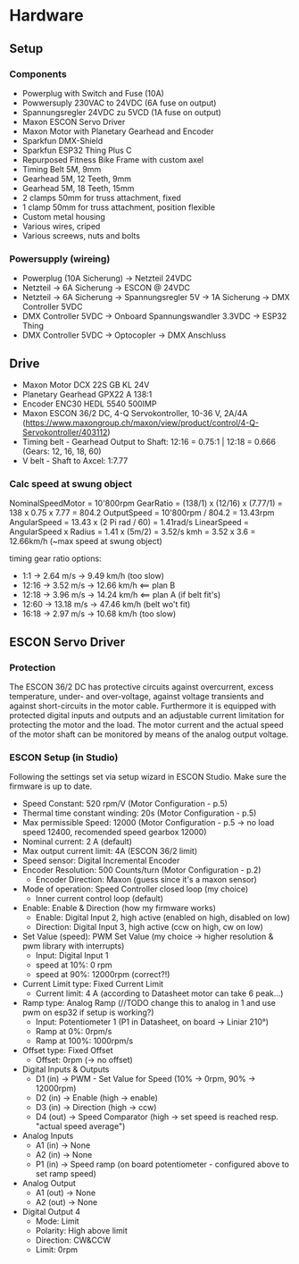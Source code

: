 # Hardware 

## Setup

### Components

- Powerplug with Switch and Fuse (10A)
- Powwersuply 230VAC to 24VDC (6A fuse on output)
- Spannungsregler 24VDC zu 5VCD (1A fuse on output)
- Maxon ESCON Servo Driver
- Maxon Motor with Planetary Gearhead and Encoder
- Sparkfun DMX-Shield
- Sparkfun ESP32 Thing Plus C
- Repurposed Fitness Bike Frame with custom axel
- Timing Belt 5M, 9mm
- Gearhead 5M, 12 Teeth, 9mm
- Gearhead 5M, 18 Teeth, 15mm
- 2 clamps 50mm for truss attachment, fixed 
- 1 clamp 50mm for truss attachment, position flexible
- Custom metal housing
- Various wires, criped
- Various screews, nuts and bolts

### Powersupply (wireing)

- Powerplug (10A Sicherung) -> Netzteil 24VDC
- Netzteil -> 6A Sicherung -> ESCON @ 24VDC
- Netzteil -> 6A Sicherung -> Spannungsregler 5V -> 1A Sicherung -> DMX Controller 5VDC
- DMX Controller 5VDC -> Onboard Spannungswandler 3.3VDC -> ESP32 Thing
- DMX Controller 5VDC -> Optocopler -> DMX Anschluss

## Drive

- Maxon Motor DCX 22S GB KL 24V
- Planetary Gearhead GPX22 A 138:1
- Encoder ENC30 HEDL 5540 500IMP
- Maxon ESCON 36/2 DC, 4-Q Servokontroller, 10-36 V, 2A/4A (https://www.maxongroup.ch/maxon/view/product/control/4-Q-Servokontroller/403112)
- Timing belt - Gearhead Output to Shaft: 12:16 = 0.75:1 | 12:18 = 0.666 (Gears: 12, 16, 18, 60)
- V belt - Shaft to Axcel: 1:7.77

### Calc speed at swung object
NominalSpeedMotor = 10'800rpm
GearRatio = (138/1) x (12/16) x (7.77/1) = 138 x 0.75 x 7.77 =  804.2
OutputSpeed = 10'800rpm / 804.2 = 13.43rpm
AngularSpeed = 13.43 x (2 Pi rad / 60) = 1.41rad/s
LinearSpeed = AngularSpeed x Radius = 1.41 x (5m/2) = 3.52/s
kmh = 3.52 x 3.6 = 12.66km/h (~max speed at swung object)

timing gear ratio options:

- 1:1 -> 2.64 m/s -> 9.49 km/h (too slow)
- 12:16 -> 3.52 m/s -> 12.66 km/h <== plan B
- 12:18 -> 3.96 m/s -> 14.24 km/h <== plan A (if belt fit's)
- 12:60 -> 13.18 m/s -> 47.46 km/h (belt wo't fit)
- 16:18 -> 2.97 m/s -> 10.68 km/h (too slow)

## ESCON Servo Driver

### Protection
The ESCON 36/2 DC has protective circuits against overcurrent, excess temperature, under- and over-voltage, against voltage transients and against short-circuits in the motor cable. Furthermore it is equipped with protected digital inputs and outputs and an adjustable current limitation for protecting the motor and the load. The motor current and the actual speed of the motor shaft can be monitored by means of the analog output voltage.

### ESCON Setup (in Studio)

Following the settings set via setup wizard in ESCON Studio. Make sure the firmware is up to date.

- Speed Constant: 520 rpm/V (Motor Configuration - p.5)
- Thermal time constant winding: 20s (Motor Configuration - p.5)
- Max permissible Speed: 12000 (Motor Configuration - p.5 -> no load speed 12400, recomended speed gearbox 12000)
- Nominal current: 2 A (default)
- Max output current limit: 4A (ESCON 36/2 limit)
- Speed sensor: Digital Incremental Encoder
- Encoder Resolution: 500 Counts/turn (Motor Configuration - p.2)
    - Encoder Direction: Maxon (guess since it's a maxon sensor)
- Mode of operation: Speed Controller closed loop (my choice)
    - Inner current control loop (default)
- Enable: Enable & Direction (how my firmware works)
    - Enable: Digital Input 2, high active (enabled on high, disabled on low)
    - Direction: Digital Input 3, high active (ccw on high, cw on low)
- Set Value (speed): PWM Set Value (my choice -> higher resolution & pwm library with interrupts)
    - Input: Digital Input 1
    - speed at 10%: 0 rpm
    - speed at 90%: 12000rpm (correct?!)
- Current Limit type: Fixed Current Limit
    - Current limit: 4 A (according to Datasheet motor can take 6 peak...)
- Ramp type: Analog Ramp (//TODO change this to analog in 1 and use pwm on esp32 if setup is working?)
    - Input: Potentiometer 1 (P1 in Datasheet, on board -> Liniar 210°)
    - Ramp at 0%: 0rpm/s
    - Ramp at 100%: 1000rpm/s
- Offset type: Fixed Offset
    - Offset: 0rpm (-> no offset)
- Digital Inputs & Outputs
    - D1 (in) -> PWM - Set Value for Speed (10% -> 0rpm, 90% -> 12000rpm)
    - D2 (in) -> Enable (high -> enable)
    - D3 (in) -> Direction (high -> ccw)
    - D4 (out) -> Speed Comparator (high -> set speed is reached resp. "actual speed average")
- Analog Inputs
    - A1 (in) -> None
    - A2 (in) -> None
    - P1 (in) -> Speed ramp (on board potentiometer - configured above to set ramp speed)
- Analog Output
    - A1 (out) -> None
    - A2 (out) -> None
- Digital Output 4
    - Mode: Limit
    - Polarity: High above limit
    - Direction: CW&CCW
    - Limit: 0rpm




